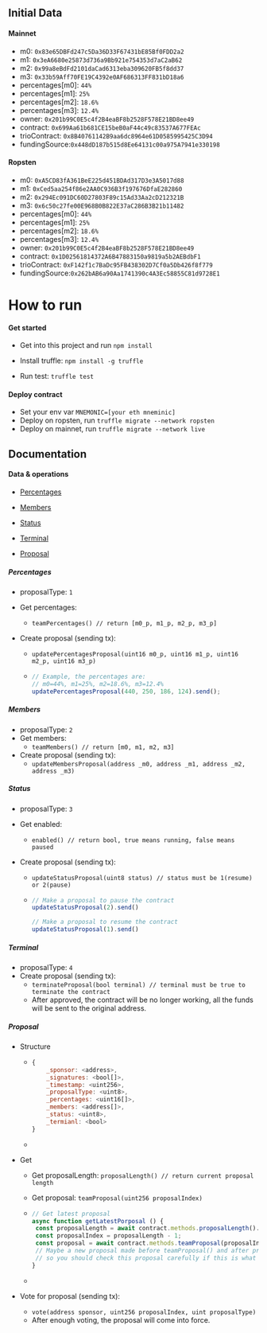 ## Initial Data

#### Mainnet

- m0: `0x83e65DBFd247c5Da36D33F67431bE85Bf0FDD2a2`
- m1: `0x3eA6680e25873d736a9Bb921e754353d7aC2aB62`
- m2: `0x99a8eBdFd2101daCad6313eba309620FB5f8dd37`
- m3: `0x33b59Aff70FE19C4392e0AF686313FF831bD18a6`
- percentages[m0]: `44%`
- percentages[m1]: `25%`
- percentages[m2]: `18.6%`
- percentages[m3]: `12.4%`
- owner: `0x201b99C0E5c4f2B4eaBF8b2528F578E21BD8ee49`
- contract: `0x699Aa61b681CE15beB0aF44c49c83537A677FEAc`
- trioContract: `0x8B40761142B9aa6dc8964e61D0585995425C3D94`
- fundingSource:`0x448dD187b515d8Ee64131c00a975A7941e330198`

#### Ropsten

- m0: `0xA5CD83fA361BeE225d451BDAd317D3e3A5017d88`
- m1: `0xCed5aa254f86e2AA0C936B3f197676DfaE282860`
- m2: `0x294Ec091DC60D27803F89c15Ad33Aa2cD212321B`
- m3: `0x6c50c27fe00E968B0B822E37aC286B3B21b11482`
- percentages[m0]: `44%`
- percentages[m1]: `25%`
- percentages[m2]: `18.6%`
- percentages[m3]: `12.4%`
- owner: `0x201b99C0E5c4f2B4eaBF8b2528F578E21BD8ee49`
- contract: `0x1D02561814372A6B47883150a9819a5b2AEBdbF1`
- trioContract: `0xF142f1c7BaDc95FB438302D7Cf0a5Db426f8f779`
- fundingSource:`0x262bAB6a90Aa1741390c4A3Ec58855C81d9728E1`

# How to run

#### Get started

- Get into this project and run `npm install`

- Install truffle: `npm install -g truffle`

- Run test: `truffle test`

#### Deploy contract

- Set your env var `MNEMONIC=[your eth mneminic] `
- Deploy on ropsten, run `truffle migrate --network ropsten`
- Deploy on mainnet, run `truffle migrate --network live`



## Documentation

#### Data & operations

- [Percentages](#Percentages)

- [Members](#Members)

- [Status](#Status)

- [Terminal](#Terminal)

- [Proposal](#Proposal)

  

##### Percentages

- proposalType: `1`

- Get percentages:

  - `teamPercentages() // return [m0_p, m1_p, m2_p, m3_p] `

- Create proposal (sending tx):

  - `updatePercentagesProposal(uint16 m0_p, uint16 m1_p, uint16 m2_p, uint16 m3_p)`

  - ```javascript
    // Example, the percentages are:
    // m0=44%, m1=25%, m2=18.6%, m3=12.4%
    updatePercentagesProposal(440, 250, 186, 124).send();
    ```

##### Members

- proposalType: `2`
- Get members:
  - `teamMembers() // return [m0, m1, m2, m3] `
- Create proposal (sending tx):
  - `updateMembersProposal(address _m0, address _m1, address _m2, address _m3)`



##### Status

- proposalType: `3`

- Get enabled:

  - `enabled() // return bool, true means running, false means paused`

- Create proposal (sending tx):

  - `updateStatusProposal(uint8 status) // status must be 1(resume) or 2(pause)`

  - ```javascript
    // Make a proposal to pause the contract
    updateStatusProposal(2).send()
    
    // Make a proposal to resume the contract
    updateStatusProposal(1).send()
    ```

##### Terminal

- proposalType: `4`
- Create proposal (sending tx):
  - `terminateProposal(bool terminal) // terminal must be true to terminate the contract`
  - After approved, the contract will be no longer working, all the funds will be sent to the original address.

##### Proposal

- Structure

  - ```javascript
    {
        _sponsor: <address>,
        _signatures: <bool[]>,
        _timestamp: <uint256>,
        _proposalType: <uint8>,
        _percentages: <uint16[]>,
        _members: <address[]>,
        _status: <uint8>,
        _termianl: <bool>
    }
    ```

  - 

- Get

  - Get proposalLength: `proposalLength() // return current proposal length`
  - Get proposal: `teamProposal(uint256 proposalIndex)`

  - ```Javascript
    // Get latest proposal
    async function getLatestPorposal () {
     const proposalLength = await contract.methods.proposalLength().call();
     const proposalIndex = proposalLength - 1;
     const proposal = await contract.methods.teamProposal(proposalIndex).call();
     // Maybe a new proposal made before teamProposal() and after proposalLength(),
     // so you should check this proposal carefully if this is what you want.
    }
    
    ```

  - 

- Vote for proposal (sending tx):

  - `vote(address sponsor, uint256 proposalIndex, uint proposalType) `
  - After enough voting, the proposal will come into force.

